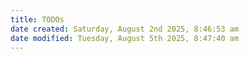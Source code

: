 ```yaml
---
title: TODOs
date created: Saturday, August 2nd 2025, 8:46:53 am
date modified: Tuesday, August 5th 2025, 8:47:40 am
---
```

